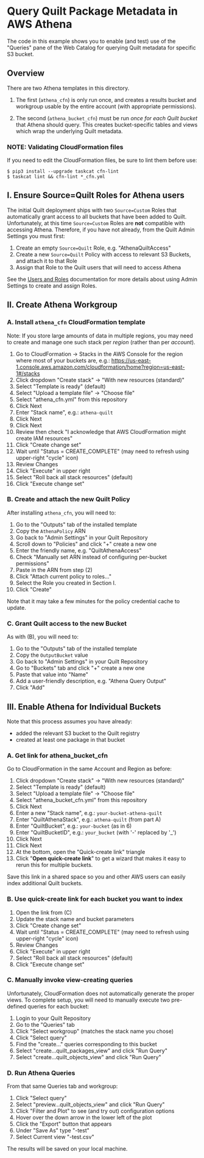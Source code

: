 # Query Quilt Package Metadata in AWS Athena

The code in this example shows you to enable (and test) use of the "Queries"
pane of the Web Catalog for querying Quilt metadata for specific S3 bucket.

## Overview

There are two Athena templates in this directory.

1. The first (`athena_cfn`) is only run once, and creates a results bucket and
workgroup usable by the entire account (with appropriate permissions).

2. The second (`athena_bucket_cfn`) must be run *once for each Quilt bucket*
that Athena should query. This creates bucket-specific tables and views which
wrap the underlying Quilt metadata.

### NOTE: Validating CloudFormation files

If you need to edit the CloudFormation files, be sure to lint them before use:

```
$ pip3 install --upgrade taskcat cfn-lint
$ taskcat lint && cfn-lint *_cfn.yml
```

## I. Ensure Source=Quilt Roles for Athena users

The initial Quilt deployment ships with two `Source=Custom` Roles that
automatically grant access to all buckets that have been added to Quilt.
Unfortunately, at this time `Source=Custom` Roles are **not** compatible with accessing
Athena.  Therefore, if you have not already, from the Quilt Admin Settings you
must first:

1. Create an empty `Source=Quilt` Role, e.g. "AthenaQuiltAccess"
1. Create a new `Source=Quilt` Policy with access to relevant S3 Buckets, and attach it to that Role
3. Assign that Role to the Quilt users that will need to access Athena

See the [Users and Roles](https://docs.quiltdata.com/catalog/admin)
documentation for more details about using Admin Settings to create and assign Roles.

## II. Create Athena Workgroup

### A. Install `athena_cfn` CloudFormation template

Note: If you store large amounts of data in multiple regions, you may need to
create and manage one such stack per _region_ (rather than per _account_).

1. Go to CloudFormation -> Stacks in the AWS Console for the region where most
of your buckets are, e.g.:
https://us-east-1.console.aws.amazon.com/cloudformation/home?region=us-east-1#/stacks
2. Click dropdown "Create stack" -> "With new resources (standard)"
3. Select "Template is ready" (default)
4. Select "Upload a template file" -> "Choose file"
5. Select "athena_cfn.yml" from this repository
6. Click Next
7. Enter "Stack name", e.g.: `athena-quilt`
9. Click Next
10. Click Next
11. Review then check "I acknowledge that AWS CloudFormation might create IAM resources"
12. Click "Create change set"
13. Wait until "Status = CREATE_COMPLETE" (may need to refresh using upper-right "cycle" icon)
14. Review Changes
15. Click "Execute" in upper right
16. Select "Roll back all stack resources" (default)
17. Click "Execute change set"

### B. Create and attach the new Quilt Policy

After installing `athena_cfn`, you will need to:

1. Go to the "Outputs" tab of the installed template
2. Copy the `AthenaPolicy` ARN
3. Go back to "Admin Settings" in your Quilt Repository
4. Scroll down to "Policies" and click "+" create a new one
5. Enter the friendly name, e.g. "QuiltAthenaAccess"
6. Check "Manually set ARN instead of configuring per-bucket permissions"
7. Paste in the ARN from step (2)
8. Click "Attach current policy to roles..."
9. Select the Role you created in Section I.
10. Click "Create"

Note that it may take a few minutes for the policy credential cache to update.

### C. Grant Quilt access to the new Bucket

As with (B), you will need to:

1. Go to the "Outputs" tab of the installed template
2. Copy the `OutputBucket` value
3. Go back to "Admin Settings" in your Quilt Repository
4. Go to "Buckets" tab and click "+" create a new one
5. Paste that value into "Name"
6. Add a user-friendly description, e.g. "Athena Query Output"
7. Click "Add"

## III. Enable Athena for Individual Buckets

Note that this process assumes you have already:
* added the relevant S3 bucket to the Quilt registry
* created at least one package in that bucket

### A. Get link for athena_bucket_cfn

Go to CloudFormation in the same Account and Region as before:

1. Click dropdown "Create stack" -> "With new resources (standard)"
2. Select "Template is ready" (default)
3. Select "Upload a template file" -> "Choose file"
4. Select "athena_bucket_cfn.yml" from this repository
5. Click Next
6. Enter a new "Stack name", e.g.: `your-bucket-athena-quilt`
7. Enter "QuiltAthenaStack", e.g.: `athena-quilt` (from part A)
8. Enter "QuiltBucket", e.g.: `your-bucket` (as in 6)
9. Enter "QuiltBucketID", e.g.: `your_bucket` (with '-' replaced by '_')
10. Click Next
11. Click Next
12. At the bottom, open the "Quick-create link" triangle
13. Click "**Open quick-create link**" to get a wizard that makes it easy to
rerun this for multiple buckets.

Save this link in a shared space so you and other AWS users can easily index additional Quilt buckets.

### B. Use quick-create link for each bucket you want to index

1. Open the link from (C)
2. Update the stack name and bucket parameters
3. Click "Create change set"
4. Wait until "Status = CREATE_COMPLETE" (may need to refresh using upper-right "cycle" icon)
5. Review Changes
6. Click "Execute" in upper right
7. Select "Roll back all stack resources" (default)
8. Click "Execute change set"

### C. Manually invoke view-creating queries

Unfortunately, CloudFormation does not automatically generate the proper views.
To complete setup, you will need to manually execute two pre-defined queries for each bucket:

1. Login to your Quilt Repository
2. Go to the "Queries" tab
3. Click "Select workgroup" (matches the stack name you chose)
4. Click "Select query"
5. Find the "create..." queries corresponding to this bucket
5. Select "create...quilt_packages_view" and click "Run Query"
6. Select "create...quilt_objects_view" and click "Run Query"

### D. Run Athena Queries

From that same Queries tab and workgroup:

1. Click "Select query"
2. Select "preview...quilt_objects_view" and click "Run Query"
3. Click "Filter and Plot" to see (and try out) configuration options
4. Hover over the down arrow in the lower left of the plot
5. Click the "Export" button that appears
6. Under "Save As" type "<bucket-name>-test"
7. Select Current view "<bucket-name>-test.csv"

The results will be saved on your local machine.

